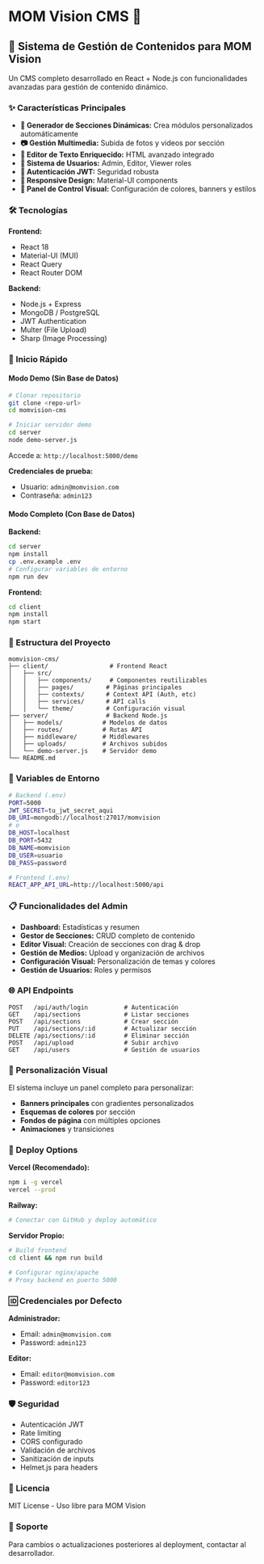# MOM Vision CMS 🚀

## 🌟 Sistema de Gestión de Contenidos para MOM Vision

Un CMS completo desarrollado en React + Node.js con funcionalidades avanzadas para gestión de contenido dinámico.

### ✨ Características Principales

- **🎨 Generador de Secciones Dinámicas:** Crea módulos personalizados automáticamente
- **📷 Gestión Multimedia:** Subida de fotos y videos por sección
- **📝 Editor de Texto Enriquecido:** HTML avanzado integrado
- **👥 Sistema de Usuarios:** Admin, Editor, Viewer roles
- **🔐 Autenticación JWT:** Seguridad robusta
- **📱 Responsive Design:** Material-UI components
- **🎯 Panel de Control Visual:** Configuración de colores, banners y estilos

### 🛠️ Tecnologías

**Frontend:**
- React 18
- Material-UI (MUI)
- React Query
- React Router DOM

**Backend:**
- Node.js + Express
- MongoDB / PostgreSQL
- JWT Authentication
- Multer (File Upload)
- Sharp (Image Processing)

### 🚀 Inicio Rápido

#### Modo Demo (Sin Base de Datos)
```bash
# Clonar repositorio
git clone <repo-url>
cd momvision-cms

# Iniciar servidor demo
cd server
node demo-server.js
```
Accede a: `http://localhost:5000/demo`

**Credenciales de prueba:**
- Usuario: `admin@momvision.com`
- Contraseña: `admin123`

#### Modo Completo (Con Base de Datos)

**Backend:**
```bash
cd server
npm install
cp .env.example .env
# Configurar variables de entorno
npm run dev
```

**Frontend:**
```bash
cd client
npm install
npm start
```

### 📂 Estructura del Proyecto

```
momvision-cms/
├── client/                 # Frontend React
│   ├── src/
│   │   ├── components/     # Componentes reutilizables
│   │   ├── pages/         # Páginas principales
│   │   ├── contexts/      # Context API (Auth, etc)
│   │   ├── services/      # API calls
│   │   └── theme/         # Configuración visual
├── server/                # Backend Node.js
│   ├── models/           # Modelos de datos
│   ├── routes/           # Rutas API
│   ├── middleware/       # Middlewares
│   ├── uploads/          # Archivos subidos
│   └── demo-server.js    # Servidor demo
└── README.md
```

### 🔧 Variables de Entorno

```bash
# Backend (.env)
PORT=5000
JWT_SECRET=tu_jwt_secret_aqui
DB_URI=mongodb://localhost:27017/momvision
# o
DB_HOST=localhost
DB_PORT=5432
DB_NAME=momvision
DB_USER=usuario
DB_PASS=password

# Frontend (.env)
REACT_APP_API_URL=http://localhost:5000/api
```

### 📋 Funcionalidades del Admin

- **Dashboard:** Estadísticas y resumen
- **Gestor de Secciones:** CRUD completo de contenido
- **Editor Visual:** Creación de secciones con drag & drop
- **Gestión de Medios:** Upload y organización de archivos
- **Configuración Visual:** Personalización de temas y colores
- **Gestión de Usuarios:** Roles y permisos

### 🌐 API Endpoints

```
POST   /api/auth/login          # Autenticación
GET    /api/sections            # Listar secciones
POST   /api/sections            # Crear sección
PUT    /api/sections/:id        # Actualizar sección
DELETE /api/sections/:id        # Eliminar sección
POST   /api/upload              # Subir archivo
GET    /api/users               # Gestión de usuarios
```

### 🎨 Personalización Visual

El sistema incluye un panel completo para personalizar:
- **Banners principales** con gradientes personalizados
- **Esquemas de colores** por sección
- **Fondos de página** con múltiples opciones
- **Animaciones** y transiciones

### 📱 Deploy Options

**Vercel (Recomendado):**
```bash
npm i -g vercel
vercel --prod
```

**Railway:**
```bash
# Conectar con GitHub y deploy automático
```

**Servidor Propio:**
```bash
# Build frontend
cd client && npm run build

# Configurar nginx/apache
# Proxy backend en puerto 5000
```

### 🆔 Credenciales por Defecto

**Administrador:**
- Email: `admin@momvision.com`
- Password: `admin123`

**Editor:**
- Email: `editor@momvision.com`  
- Password: `editor123`

### 🛡️ Seguridad

- Autenticación JWT
- Rate limiting
- CORS configurado
- Validación de archivos
- Sanitización de inputs
- Helmet.js para headers

### 📄 Licencia

MIT License - Uso libre para MOM Vision

### 🤝 Soporte

Para cambios o actualizaciones posteriores al deployment, contactar al desarrollador.